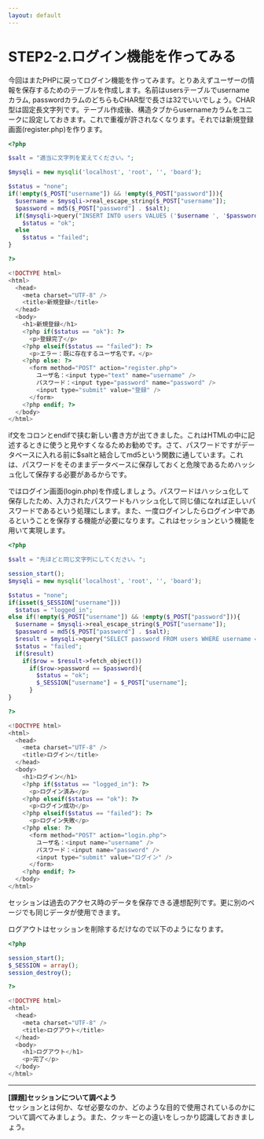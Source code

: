 ```yaml
---
layout: default
---
```

# STEP2-2.ログイン機能を作ってみる

今回はまたPHPに戻ってログイン機能を作ってみます。とりあえずユーザーの情報を保存するためのテーブルを作成します。名前はusersテーブルでusernameカラム, passwordカラムのどちらもCHAR型で長さは32でいいでしょう。CHAR型は固定長文字列です。テーブル作成後、構造タブからusernameカラムをユニークに設定しておきます。これで重複が許されなくなります。それでは新規登録画面(register.php)を作ります。

```php
<?php

$salt = "適当に文字列を変えてください。";

$mysqli = new mysqli('localhost', 'root', '', 'board');

$status = "none";
if(!empty($_POST["username"]) && !empty($_POST["password"])){
  $username = $mysqli->real_escape_string($_POST["username"]);
  $password = md5($_POST["password"] . $salt);
  if($mysqli->query("INSERT INTO users VALUES ('$username ', '$password')"))
    $status = "ok";
  else
    $status = "failed";
}

?>

<!DOCTYPE html>
<html>
  <head>
    <meta charset="UTF-8" />
    <title>新規登録</title>
  </head>
  <body>
    <h1>新規登録</h1>
    <?php if($status == "ok"): ?>
      <p>登録完了</p>
    <?php elseif($status == "failed"): ?>
      <p>エラー：既に存在するユーザ名です。</p>
    <?php else: ?>
      <form method="POST" action="register.php">
        ユーザ名：<input type="text" name="username" />
        パスワード：<input type="password" name="password" />
        <input type="submit" value="登録" />
      </form>
    <?php endif; ?>
  </body>
</html>
```
if文をコロンとendifで挟む新しい書き方が出てきました。これはHTMLの中に記述するときに使うと見やすくなるためお勧めです。さて、パスワードですがデータベースに入れる前に$saltと結合してmd5という関数に通しています。これは、パスワードをそのままデータベースに保存しておくと危険であるためハッシュ化して保存する必要があるからです。

ではログイン画面(login.php)を作成しましょう。パスワードはハッシュ化して保存したため、入力されたパスワードもハッシュ化して同じ値になれば正しいパスワードであるという処理にします。また、一度ログインしたらログイン中であるということを保存する機能が必要になります。これはセッションという機能を用いて実現します。

```php
<?php

$salt = "先ほどと同じ文字列にしてください。";

session_start();
$mysqli = new mysqli('localhost', 'root', '', 'board');

$status = "none";
if(isset($_SESSION["username"]))
  $status = "logged_in";
else if(!empty($_POST["username"]) && !empty($_POST["password"])){
  $username = $mysqli->real_escape_string($_POST["username"]);
  $password = md5($_POST["password"] . $salt);
  $result = $mysqli->query("SELECT password FROM users WHERE username = '$username'");
  $status = "failed";
  if($result)
    if($row = $result->fetch_object())
      if($row->password == $password){
        $status = "ok";
        $_SESSION["username"] = $_POST["username"];
      }
}

?>

<!DOCTYPE html>
<html>
  <head>
    <meta charset="UTF-8" />
    <title>ログイン</title>
  </head>
  <body>
    <h1>ログイン</h1>
    <?php if($status == "logged_in"): ?>
      <p>ログイン済み</p>
    <?php elseif($status == "ok"): ?>
      <p>ログイン成功</p>
    <?php elseif($status == "failed"): ?>
      <p>ログイン失敗</p>
    <?php else: ?>
      <form method="POST" action="login.php">
        ユーザ名：<input name="username" />
        パスワード：<input name="password" />
        <input type="submit" value="ログイン" />
      </form>
    <?php endif; ?>
  </body>
</html>
```
セッションは過去のアクセス時のデータを保存できる連想配列です。更に別のページでも同じデータが使用できます。

ログアウトはセッションを削除するだけなので以下のようになります。

```php
<?php

session_start();
$_SESSION = array(); 
session_destroy();

?>

<!DOCTYPE html>
<html>
  <head>
    <meta charset="UTF-8" />
    <title>ログアウト</title>
  </head>
  <body>
    <h1>ログアウト</h1>
    <p>完了</p>
  </body>
</html>
```

***

**[課題]セッションについて調べよう**  
セッションとは何か、なぜ必要なのか、どのような目的で使用されているのかについて調べてみましょう。また、クッキーとの違いをしっかり認識しておきましょう。